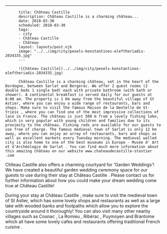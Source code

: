 ---
          title: Château Castille
          description: Château Castille is a charming château...
          date: 2018-03-30
          scheduled: 2018-03-30
          tags:
          - city
          - Château Castille
          - Château
          layout: layouts/post.njk
          image: "../../img/city/pexels-konstantinos-eleftheriadis-2034335.jpg"
          ---
          
          ![Château Castille](../../img/city/pexels-konstantinos-eleftheriadis-2034335.jpg)
          
          Château Castille is a charming château, set in the heart of the Dordogne, between Sarlat and Bergerac. We offer 2 guest rooms (2 double beds 1 single bed) each with private bathroom (with bath or shower). A continental breakfast is served daily for our guests at 8:00 am. The property is 1 Km away from the beautiful village of St Astier, where you can enjoy a wide range of restaurants, bars and shops. Make sure to visit the famous Maison de la Dentelle de St-Yrieix , where you can find one of the most impressive collections of lace in France. The château is just 500 m from a lovely fishing lake, which is very popular with young children and families due to its proximity to the château. Fishing rods are available for our guests to use free of charge. The famous medieval town of Sarlat is only 12 km away, where you can enjoy an array of restaurants, bars and shops as well as excellent markets every Tuesday morning. The medieval walled city is also home to one of the best museums in Europe - Musée d' Art et d'Archéologie de Sarlat . You can find much more information about this amazing château on our website www.chateaudecastille-stastier .com

Chîteau Castille also offers a charming courtyard for 'Garden Weddings'! We have created a beautiful garden wedding ceremony space for our guests to use during their stay at Château Castille . Please contact us for further information about how you could make your dream wedding come true at Château Castille!

During your stay at Château Castille , make sure to visit the medieval town of St Astier, which has some lovely shops and restaurants as well as a large lake with wooded banks and footpaths which allow you to explore the countryside around it thoroughly! You can also visit many other nearby villages such as Cosnac , La Romieu , Ribérac , Puymoyen and Brantome which all have some lovely cafes and restaurants offering traditional French cuisine .